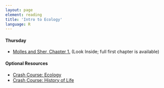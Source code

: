```yaml
---
layout: page
element: reading
title: 'Intro to Ecology'
language: R
---
```


#### Thursday
* [Molles and Sher, Chapter 1.](https://www.amazon.com/Ecology-Concepts-Applications-Manuel-Molles/dp/1260085155/ref=dp_ob_title_bk) (Look Inside; full first chapter is available)

#### Optional Resources
* [Crash Course: Ecology](https://www.youtube.com/watch?v=izRvPaAWgy)
* [Crash Course: History of Life](https://www.youtube.com/watch?v=sjE-Pkjp3u4&list=PL8dPuuaLjXtNdTKZkV_GiIYXpV9w4WxbX)
